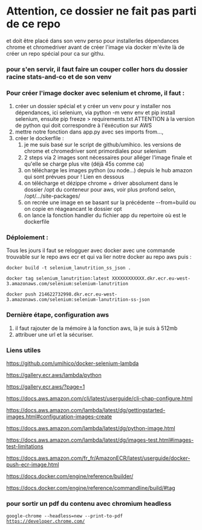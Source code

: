 # Attention, ce dossier ne fait pas parti de ce repo 
et doit être placé dans son venv perso pour installerles dépendances chrome et chromedriver avant de créer l'image via docker m'évite là de créer un repo spécial pour ca sur githu.

### pour s'en servir, il faut faire un couper coller hors du dossier racine stats-and-co et de son venv



### Pour créer l'image docker avec selenium et chrome, il faut :
1. créer un dossier spécial et y créer un venv pour y installer nos dépendances, ici selenium, 
    via python -m venv env et pip install selenium, ensuite pip freeze > requirements.txt
    ATTENTION à la version de python qui doit correspondre à l'éxécution sur AWS
2. mettre notre fonction dans app.py avec ses imports from...,
3. créer le dockerfile :
    1. je me suis basé sur le script de github/umihico. les versions de chrome et chromedriver sont primordiales pour selenium
    2. 2 steps via 2 images sont nécessaires pour alléger l'image finale et qu'elle se charge plus vite (déjà 45s comme ca)
    3. on télécharge les images python (ou node...) depuis le hub amazon qui sont prévues pour ! Lien en dessous
    4. on télécharge et dézippe chrome + driver absolument dans le dossier /opt du conteneur pour aws, voir plus profond selon, /opt/.../site-packages/
    5. on recrée une image en se basant sur la précédente --from=build ou on copie en réageancant le dossier opt
    6. on lance la fonction handler du fichier app du repertoire où est le dockerfile


### Déploiement :
Tous les jours il faut se relogguer avec docker avec une commande trouvable sur le repo aws ecr et qui va lier notre docker au repo aws puis :
```
docker build -t selenium_lanutrition_ss_json .

docker tag selenium_lanutrition:latest XXXXXXXXXXXX.dkr.ecr.eu-west-3.amazonaws.com/selenium:selenium-lanutrition

docker push 214622732998.dkr.ecr.eu-west-3.amazonaws.com/selenium:selenium-lanutrition-ss-json
```

### Dernière étape, configuration aws
1. il faut rajouter de la mémoire à la fonction aws, là je suis à 512mb 
3. attribuer une url et la sécuriser.



### Liens utiles
https://github.com/umihico/docker-selenium-lambda

https://gallery.ecr.aws/lambda/python 

https://gallery.ecr.aws/?page=1

https://docs.aws.amazon.com/cli/latest/userguide/cli-chap-configure.html

https://docs.aws.amazon.com/lambda/latest/dg/gettingstarted-images.html#configuration-images-create

https://docs.aws.amazon.com/lambda/latest/dg/python-image.html

https://docs.aws.amazon.com/lambda/latest/dg/images-test.html#images-test-limitations

https://docs.aws.amazon.com/fr_fr/AmazonECR/latest/userguide/docker-push-ecr-image.html

https://docs.docker.com/engine/reference/builder/  

https://docs.docker.com/engine/reference/commandline/build/#tag  


### pour sortir un pdf du contenu avec chromium headless
<code>google-chrome --headless=new --print-to-pdf https://developer.chrome.com/</code>